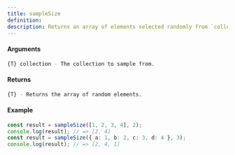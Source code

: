 ```yaml
---
title: sampleSize
definition: 
description: Returns an array of elements selected randomly from `collection`.
---
```



#### Arguments


```bash
{T} collection - The collection to sample from.
```


#### Returns


```bash
{T} - Returns the array of random elements.
```


#### Example


```ts
const result = sampleSize([1, 2, 3, 4], 2);console.log(result); // => [2, 4]const result = sampleSize({ a: 1, b: 2, c: 3, d: 4 }, 3);console.log(result); // => [2, 4, 1]
```